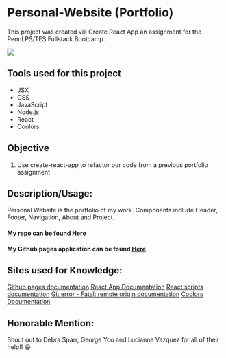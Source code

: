 # Personal-Website (Portfolio)

This project was created via Create React App an assignment for the PennLPS/TES Fullstack Bootcamp.

<img src= "Develop/Screen Shot 2020-10-17 at 5.16.43 PM copy.jpg">


## Tools used for this project
- JSX
- CSS
- JavaScript
- Node.js
- React
- Coolors 


## Objective
1.	Use create-react-app to refactor our code from a previous portfolio assignment


## Description/Usage: 
Personal Website is the portfolio of my work.  Components include Header, Footer, Navigation, About and Project.


#### My repo can be found [Here](https://github.com/bmralph87/personal-website)

#### My Github pages application can be found [Here](https://bmralph87.github.io/personal-website/)


## Sites used for Knowledge:

[Github pages documentation](https://www.npmjs.com/package/gh-pages)
[React App Documentation](https://reactjs.org/docs/create-a-new-react-app.html)
[React scripts documentation](https://yarnpkg.com/package/react-scripts)
[Git error - Fatal: remote origin documentation](https://www.datree.io/resources/git-error-fatal-remote-origin-already-exists)
[Coolors Documentation](https://coolors.co/177e89-106575-084c61-db3a34-ffc857-323031)



## Honorable Mention:

Shout out to Debra Sparr, George Yoo and Lucianne Vazquez for all of their help!! 😁

